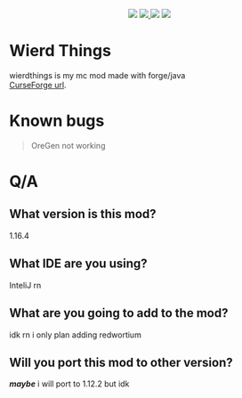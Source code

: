 <p align="center"> 
  <img src="https://img.shields.io/github/license/koxx12-dev/wierdthings"> 
  <a href="http://discord.gg/JNpUwpq">
    <img src="https://img.shields.io/discord/746384002465661059?label=discord",>
  </a>
  <img src="https://img.shields.io/github/v/release/koxx12-dev/wierdthings?include_prereleases&label=pre-release">
  <img src="https://img.shields.io/github/v/release/koxx12-dev/wierdthings">
</p>

# Wierd Things
wierdthings is my mc mod made with forge/java       
[CurseForge url](https://www.curseforge.com/minecraft/mc-mods/wierdthings).
# Known bugs  
> OreGen not working
# Q/A
## What version is this mod?
1.16.4
## What IDE are you using?
InteliJ rn
## What are you going to add to the mod?
idk rn i only plan adding redwortium
## Will you port this mod to other version?
***maybe*** i will port to 1.12.2 but idk
